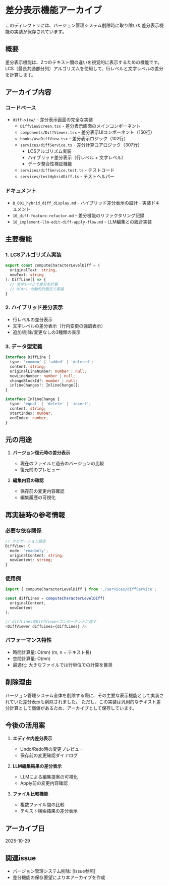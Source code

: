 # 差分表示機能アーカイブ

このディレクトリには、バージョン管理システム削除時に取り除いた差分表示機能の実装が保存されています。

## 概要

差分表示機能は、2つのテキスト間の違いを視覚的に表示するための機能です。
LCS（最長共通部分列）アルゴリズムを使用して、行レベルと文字レベルの差分を計算します。

## アーカイブ内容

### コードベース

- `diff-view/` - 差分表示画面の完全な実装
  - `DiffViewScreen.tsx` - 差分表示画面のメインコンポーネント
  - `components/DiffViewer.tsx` - 差分表示UIコンポーネント（150行）
  - `hooks/useDiffView.tsx` - 差分表示ロジック（102行）
  - `services/diffService.ts` - 差分計算コアロジック（307行）
    - LCSアルゴリズム実装
    - ハイブリッド差分表示（行レベル + 文字レベル）
    - データ整合性検証機能
  - `services/diffService.test.ts` - テストコード
  - `services/testHybridDiff.ts` - テストヘルパー

### ドキュメント

- `B_001_hybrid_diff_display.md` - ハイブリッド差分表示の設計・実装ドキュメント
- `10_diff-feature-refactor.md` - 差分機能のリファクタリング記録
- `18_implement-llm-edit-diff-apply-flow.md` - LLM編集との統合実装

## 主要機能

### 1. LCSアルゴリズム実装

```typescript
export const computeCharacterLevelDiff = (
  originalText: string,
  newText: string
): DiffLine[] => {
  // 文字レベルで差分を計算
  // O(mn) の動的計画法で実装
}
```

### 2. ハイブリッド差分表示

- 行レベルの差分表示
- 文字レベルの差分表示（行内変更の強調表示）
- 追加/削除/変更なしの3種類の表示

### 3. データ型定義

```typescript
interface DiffLine {
  type: 'common' | 'added' | 'deleted';
  content: string;
  originalLineNumber: number | null;
  newLineNumber: number | null;
  changeBlockId?: number | null;
  inlineChanges?: InlineChange[];
}

interface InlineChange {
  type: 'equal' | 'delete' | 'insert';
  content: string;
  startIndex: number;
  endIndex: number;
}
```

## 元の用途

1. **バージョン復元時の差分表示**
   - 現在のファイルと過去のバージョンの比較
   - 復元前のプレビュー

2. **編集内容の確認**
   - 保存前の変更内容確認
   - 編集履歴の可視化

## 再実装時の参考情報

### 必要な依存関係

```typescript
// ナビゲーション設定
DiffView: {
  mode: 'readonly';
  originalContent: string;
  newContent: string;
}
```

### 使用例

```typescript
import { computeCharacterLevelDiff } from './services/diffService';

const diffLines = computeCharacterLevelDiff(
  originalContent,
  newContent
);

// diffLinesをDiffViewerコンポーネントに渡す
<DiffViewer diffLines={diffLines} />
```

### パフォーマンス特性

- 時間計算量: O(mn) (m, n = テキスト長)
- 空間計算量: O(mn)
- 最適化: 大きなファイルでは行単位での計算を推奨

## 削除理由

バージョン管理システム全体を削除する際に、その主要な表示機能として実装されていた差分表示も削除されました。
ただし、この実装は汎用的なテキスト差分計算として価値があるため、アーカイブとして保存しています。

## 今後の活用案

1. **エディタ内差分表示**
   - Undo/Redo時の変更プレビュー
   - 保存前の変更確認ダイアログ

2. **LLM編集結果の差分表示**
   - LLMによる編集提案の可視化
   - Apply前の変更内容確認

3. **ファイル比較機能**
   - 複数ファイル間の比較
   - テキスト検索結果の差分表示

## アーカイブ日

2025-10-29

## 関連issue

- バージョン管理システム削除: [issue参照]
- 差分機能の保存要望により本アーカイブを作成
